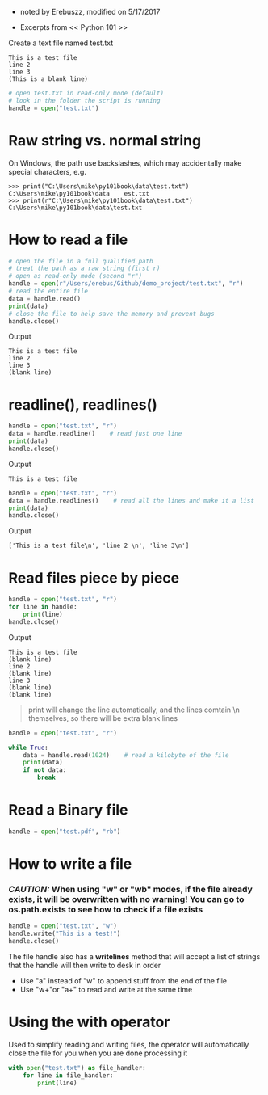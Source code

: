 * noted by Erebuszz, modified on 5/17/2017

* Excerpts from << Python 101 >>

Create a text file named test.txt

    This is a test file
    line 2 
    line 3
    (This is a blank line)

```python
# open test.txt in read-only mode (default)
# look in the folder the script is running
handle = open("test.txt")
```

# Raw string vs. normal string

On Windows, the path use backslashes, which may accidentally make special characters, e.g.

    >>> print("C:\Users\mike\py101book\data\test.txt")
    C:\Users\mike\py101book\data    est.txt
    >>> print(r"C:\Users\mike\py101book\data\test.txt")
    C:\Users\mike\py101book\data\test.txt

# How to read a file

```python
# open the file in a full qualified path 
# treat the path as a raw string (first r)
# open as read-only mode (second "r")
handle = open(r"/Users/erebus/Github/demo_project/test.txt", "r")
# read the entire file
data = handle.read()
print(data)
# close the file to help save the memory and prevent bugs
handle.close()
```
Output

    This is a test file
    line 2 
    line 3
    (blank line)

# readline(), readlines()

```python
handle = open("test.txt", "r")
data = handle.readline()    # read just one line
print(data)
handle.close()
```
Output

    This is a test file    

```python
handle = open("test.txt", "r")
data = handle.readlines()    # read all the lines and make it a list
print(data)
handle.close()
```
Output

    ['This is a test file\n', 'line 2 \n', 'line 3\n']

# Read files piece by piece

```python
handle = open("test.txt", "r")
for line in handle:
    print(line)
handle.close()
```
Output

    This is a test file
    (blank line)
    line 2 
    (blank line)
    line 3
    (blank line)
    (blank line)

> print will change the line automatically, and the lines comtain \n themselves, so there will be extra blank lines

```python
handle = open("test.txt", "r")

while True:
    data = handle.read(1024)    # read a kilobyte of the file
    print(data)
    if not data:
        break
```

# Read a Binary file

```python
handle = open("test.pdf", "rb")
```

# How to write a file

### *<b>CAUTION:</b>* When using "w" or "wb" modes, if the file already exists, it will be overwritten with no warning! You can go to <b>os.path.exists</b> to see how to check if a file exists

```python
handle = open("test.txt", "w")
handle.write("This is a test!")
handle.close()
```

The file handle also has a <b>writelines</b> method that will accept a list of strings that the handle will then write to desk in order

* Use "a" instead of "w" to append stuff from the end of the file
* Use "w+"or "a+" to read and write at the same time

# Using the <b>with</b> operator

Used to simplify reading and writing files, the operator will automatically close the file for you when you are done processing it

```python
with open("test.txt") as file_handler:
    for line in file_handler:
        print(line)
```